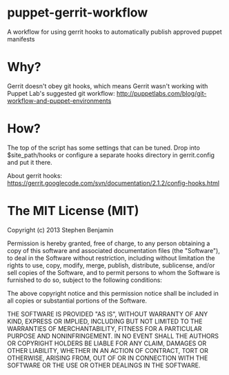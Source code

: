 puppet-gerrit-workflow
======================

A workflow for using gerrit hooks to automatically publish approved puppet manifests

Why?
====

Gerrit doesn't obey git hooks, which means Gerrit wasn't working with Puppet Lab's
suggested git workflow: http://puppetlabs.com/blog/git-workflow-and-puppet-environments

How?
====

The top of the script has some settings that can be tuned.  Drop into $site\_path/hooks
or configure a separate hooks directory in gerrit.config and put it there.

About gerrit hooks: https://gerrit.googlecode.com/svn/documentation/2.1.2/config-hooks.html

The MIT License (MIT)
=====================

Copyright (c) 2013 Stephen Benjamin

Permission is hereby granted, free of charge, to any person obtaining a copy of
this software and associated documentation files (the "Software"), to deal in
the Software without restriction, including without limitation the rights to
use, copy, modify, merge, publish, distribute, sublicense, and/or sell copies of
the Software, and to permit persons to whom the Software is furnished to do so,
subject to the following conditions:

The above copyright notice and this permission notice shall be included in all
copies or substantial portions of the Software.

THE SOFTWARE IS PROVIDED "AS IS", WITHOUT WARRANTY OF ANY KIND, EXPRESS OR
IMPLIED, INCLUDING BUT NOT LIMITED TO THE WARRANTIES OF MERCHANTABILITY, FITNESS
FOR A PARTICULAR PURPOSE AND NONINFRINGEMENT. IN NO EVENT SHALL THE AUTHORS OR
COPYRIGHT HOLDERS BE LIABLE FOR ANY CLAIM, DAMAGES OR OTHER LIABILITY, WHETHER
IN AN ACTION OF CONTRACT, TORT OR OTHERWISE, ARISING FROM, OUT OF OR IN
CONNECTION WITH THE SOFTWARE OR THE USE OR OTHER DEALINGS IN THE SOFTWARE.

